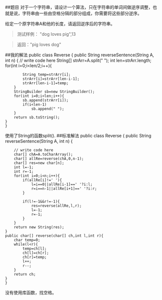##题目
对于一个字符串，请设计一个算法，只在字符串的单词间做逆序调整，也就是说，字符串由一些由空格分隔的部分组成，你需要将这些部分逆序。

给定一个原字符串A和他的长度，请返回逆序后的字符串。

>测试样例：
"dog loves pig",13

>返回："pig loves dog"

##我的解法
    public class Reverse {
    public String reverseSentence(String A, int n) {
        // write code here
        String[] strArr=A.split(" ");
        int len=strArr.length;
        for(int i=0;i<len/2;i++){
            
            String temp=strArr[i];
            strArr[i]=strArr[len-i-1];
            strArr[len-i-1]=temp;
        }
        StringBuilder sb=new StringBuilder();
        for(int i=0;i<len;i++){
            sb.append(strArr[i]);
            if(i<len-1)
                sb.append(" ");
        }
        return sb.toString();
    }
    }
使用了String的函数split().
##标准解法
    public class Reverse {
    public String reverseSentence(String A, int n) {
        
        // write code here
        char[] chA=A.toCharArray();
        char[] allRe=reverse(chA,0,n-1);
        char[] res=new char[n];
        int l=-1;
        int r=-1;
        for(int i=0;i<n;i++){
            if(allRe[i]!=' '){
                l=i==0||allRe[i-1]==' '?i:l;
                r=i==n-1||allRe[i+1]==' '?i:r;
            }
            
            if(l!=-1&&r!=-1){
                res=reverse(allRe,l,r);
                l=-1;
                r=-1;
            }
        }
        return new String(res);
    }
    public char[] reverse(char[] ch,int l,int r){
        char temp=0;
        while(l<r){
            temp=ch[l];
            ch[l]=ch[r];
            ch[r]=temp;
            l++;
            r--;
        }
        return ch;
    }
    }
没有使用库函数，找空格。